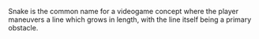 Snake is the common name for a videogame concept where the player maneuvers a line which grows in length, with the line itself being a primary obstacle. 
